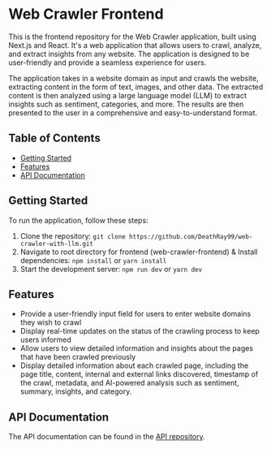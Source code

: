 # Web Crawler Frontend

This is the frontend repository for the Web Crawler application, built using Next.js and React. It's a web application that allows users to crawl, analyze, and extract insights from any website. The application is designed to be user-friendly and provide a seamless experience for users.

The application takes in a website domain as input and crawls the website, extracting content in the form of text, images, and other data. The extracted content is then analyzed using a large language model (LLM) to extract insights such as sentiment, categories, and more. The results are then presented to the user in a comprehensive and easy-to-understand format.

## Table of Contents

* [Getting Started](#getting-started)
* [Features](#features)
* [API Documentation](#api-documentation)

## Getting Started

To run the application, follow these steps:

1. Clone the repository: `git clone https://github.com/DeathRay99/web-crawler-with-llm.git`
2. Navigate to root directory for frontend (web-crawler-frontend) & Install dependencies: `npm install` or `yarn install`
3. Start the development server: `npm run dev` or `yarn dev`

## Features

* Provide a user-friendly input field for users to enter website domains they wish to crawl
* Display real-time updates on the status of the crawling process to keep users informed
* Allow users to view detailed information and insights about the pages that have been crawled previously
* Display detailed information about each crawled page, including the page title, content, internal and external links discovered, timestamp of the crawl, metadata, and AI-powered analysis such as sentiment, summary, insights, and category.

## API Documentation

The API documentation can be found in the [API repository](https://github.com/DeathRay99/web-crawler-with-llm/tree/master/web-crawler-backend).

